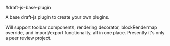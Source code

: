 #draft-js-base-plugin

A base draft-js plugin to create your own plugins.

Will support toolbar components, rendering decorator, blockRendermap 
override, and import/export functionality, all in one place. 
Presently it's only a peer review project.
